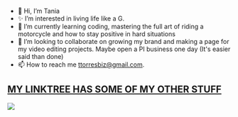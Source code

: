 - 👋  Hi, I’m Tania
- ✨  I’m interested in living life like a G.
- 🌱  I’m currently learning coding, mastering the full art of riding a motorcycle and how to stay positive in hard situations
- 💞️  I’m looking to collaborate on growing my brand and making a page for my video editing projects. Maybe open a PI business one day (It's easier said than done) 
- 📫  How to reach me ttorresbiz@gmail.com.

<!---
myfriendtania/myfriendtania is a ✨ special ✨ repository because its my `README.md` (this file) appears on your GitHub profile.
You can click the Preview link to take a look at your changes.
--->


## [MY LINKTREE HAS SOME OF MY OTHER STUFF](https://linktr.ee/helloitstania) ##

![](file:///Users/tania_al_ghul/Desktop/michael-scott.png)

